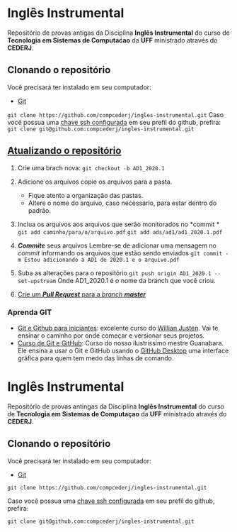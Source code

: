 # Inglês Instrumental
Repositório de provas antigas da Disciplina **Inglês Instrumental** do curso de **Tecnologia em Sistemas de Computaćao** da **UFF** ministrado através do **CEDERJ**.


## Clonando o repositório
Você precisará ter instalado em seu computador:
* [Git](https://git-scm.com/downloads)

`git clone https://github.com/compcederj/ingles-instrumental.git`
Caso você possua uma [chave ssh configurada]([https://help.github.com/pt/github/authenticating-to-github/adding-a-new-ssh-key-to-your-github-account](https://help.github.com/pt/github/authenticating-to-github/adding-a-new-ssh-key-to-your-github-account)) em seu prefil do github, prefira:
`git clone git@github.com:compcederj/ingles-instrumental.git`

## [Atualizando o repositório](https://www.youtube.com/watch?v=dSUT0Y7suPI)

 1. Crie uma brach nova:
	`git checkout -b AD1_2020.1`

2.  Adicione os arquivos copie os arquivos para a pasta.
	* Fique atento a organização das pastas.
	* Altere o nome do arquivo, caso necessário, para estar dentro do padrão. 

3. Inclua os arquivos aos arquivos que serão monitorados no *commit *
	`git add caminho/para/o/arquivo.pdf`
	`git add ads/ad1/ad1_2020.1.pdf`

4. ***Commite*** seus arquivos
	Lembre-se de adicionar uma mensagem no *commit* informando os arquivos que estão sendo enviados
	`git commit -m Estou adicionando a AD1 de 2020.1 e o arquivo.pdf`

5. Suba as alterações para o repositório
	`git push origin AD1_2020.1 --set-upstream`
	Onde AD1_2020.1 é o nome da branch que você criou.

6. [Crie um ***Pull Request*** para a *branch* ***master***](https://www.digitalocean.com/community/tutorials/como-criar-um-pull-request-no-github-pt#crie-um-pull-request)

### Aprenda GIT
* [Git e Github para iniciantes](https://www.udemy.com/course/git-e-github-para-iniciantes/): excelente curso do [Willian Justen](https://www.udemy.com/user/willian-justen-de-vasconcellos/). Vai te ensinar o caminho por onde começar e versionar seus projetos.
* [Curso de Git e GitHub](https://www.youtube.com/playlist?list=PLHz_AreHm4dm7ZULPAmadvNhH6vk9oNZA): Curso do nosso ilustríssimo mestre Guanabara. Ele ensina a usar o Git e GitHub usando o [GitHub Desktop](https://desktop.github.com/) uma interface gráfica para quem tem medo das linhas de comando.

# Inglês Instrumental
Repositório de provas antingas da Disciplina **Inglês Instrumental** do curso de **Tecnologia em Sistemas de Computaçao** da **UFF** ministrado através do **CEDERJ**.


## Clonando o repositório
Você precisará ter instalado em seu computador:
* [Git](https://git-scm.com/downloads)

`git clone https://github.com/compcederj/ingles-instrumental.git`

Caso você possua uma [chave ssh configurada](https://help.github.com/pt/github/authenticating-to-github/adding-a-new-ssh-key-to-your-github-account) em seu prefil do github, prefira:

`git clone git@github.com:compcederj/ingles-instrumental.git`

